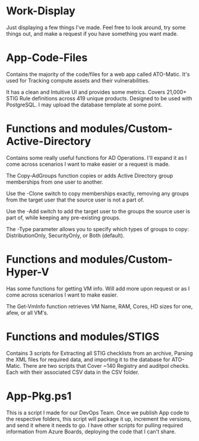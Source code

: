 # Work-Display
Just displaying a few things I've made. Feel free to look around, try some things out, and make a request if you have something you want made.
# App-Code-Files
Contains the majority of the code/files for a web app called ATO-Matic. It's used for Tracking compute assets and their vulnerabilities.

It has a clean and Intuitive UI and provides some metrics. Covers 21,000+ STIG Rule definitions across 419 unique products.
Designed to be used with PostgreSQL. I may upload the database template at some point.

# Functions and modules/Custom-Active-Directory
Contains some really useful functions for AD Operations. I'll expand it as I come across scenarios I want to make easier or a request is made.

The Copy-AdGroups function copies or adds Active Directory group memberships from one user to another.

Use the -Clone switch to copy memberships exactly, removing any groups from the target user that the source user is not a part of.

Use the -Add switch to add the target user to the groups the source user is part of, while keeping any pre-existing groups.

The -Type parameter allows you to specify which types of groups to copy: DistributionOnly, SecurityOnly, or Both (default).

# Functions and modules/Custom-Hyper-V
Has some functions for getting VM info. Will add more upon request or as I come across scenarios I want to make easier.

The Get-VmInfo function retrieves VM Name, RAM, Cores, HD sizes for one, afew, or all VM's.
# Functions and modules/STIGS
Contains 3 scripts for Extracting all STIG checklists from an archive, Parsing the XML files for required data, and importing it to the database for ATO-Matic.
There are two scripts that Cover ~140 Registry and auditpol checks. Each with their associated CSV data in the CSV folder.

# App-Pkg.ps1
This is a script I made for our DevOps Team. Once we publish App code to the respective folders, this script will package it up, increment the versions, and send it where it needs to go.
I have other scripts for pulling required information from Azure Boards, deploying the code that I can't share.


